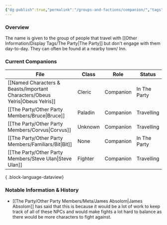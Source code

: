 ```yaml
---
{"dg-publish":true,"permalink":"/groups-and-factions/companion/","tags":["NPC","Groups"],"updated":"2024-12-31T21:58:53.910+00:00"}
---
```


### Overview
The name is given to the group of people that travel with [[Other Information/Display Tags/The Party\|The Party]] but don't engage with them day-to-day. They can often be found at a nearby town/ Inn.

### Current Companions
| File                                                                             | Class   | Role      | Status       |
| -------------------------------------------------------------------------------- | ------- | --------- | ------------ |
| [[Named Characters & Beasts/Important Characters/Obeus Yelris\|Obeus Yelris]] | Cleric  | Companion | In The Party |
| [[The Party/Other Party Members/Bruce\|Bruce]]                                | Paladin | Companion | Travelling   |
| [[The Party/Other Party Members/Corvus\|Corvus]]                              | Unknown | Companion | Travelling   |
| [[The Party/Other Party Members/Familiars/Bit\|Bit]]                          | None    | Companion | In The Party |
| [[The Party/Other Party Members/Steve Ulan\|Steve Ulan]]                      | Fighter | Companion | Travelling   |

{ .block-language-dataview}

### Notable Information & History 
- [[The Party/Other Party Members/Meta/James Absolom\|James Absolom]] has said that this is because it would be a lot of work to keep track of all of these NPCs and would make fights a lot hard to balance as there would be more characters to fight against. 
